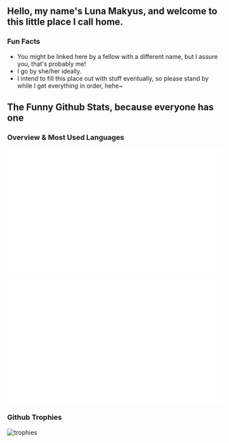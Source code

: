 ## Hello, my name's Luna Makyus, and welcome to this little place I call home.
### Fun Facts
- You might be linked here by a fellow with a different name, but I assure you, that's probably me!
- I go by she/her ideally.
- I intend to fill this place out with stuff eventually, so please stand by while I get everything in order, hehe~

## The Funny Github Stats, because everyone has one

### Overview & Most Used Languages
![overview](https://raw.githubusercontent.com/VirdanTheBurden/VirdanTheBurden/master/generated/overview.svg?#gh-dark-mode-only)
![languages](https://raw.githubusercontent.com/VirdanTheBurden/VirdanTheBurden/master/generated/languages.svg?#gh-dark-mode-only)

### Github Trophies
![trophies](https://github-profile-trophy.vercel.app/?username=VirdanTheBurden&theme=onedark&column=-1)
